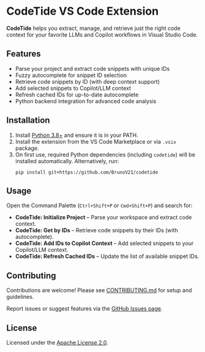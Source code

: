 
# CodeTide VS Code Extension

**CodeTide** helps you extract, manage, and retrieve just the right code context for your favorite LLMs and Copilot workflows in Visual Studio Code.

## Features

- Parse your project and extract code snippets with unique IDs
- Fuzzy autocomplete for snippet ID selection
- Retrieve code snippets by ID (with deep context support)
- Add selected snippets to Copilot/LLM context
- Refresh cached IDs for up-to-date autocomplete
- Python backend integration for advanced code analysis

## Installation

1. Install [Python 3.8+](https://www.python.org/downloads/) and ensure it is in your PATH.
2. Install the extension from the VS Code Marketplace or via `.vsix` package.
3. On first use, required Python dependencies (including `codetide`) will be installed automatically. Alternatively, run:
   ```
   pip install git+https://github.com/BrunoV21/codetide
   ```

## Usage

Open the Command Palette (`Ctrl+Shift+P` or `Cmd+Shift+P`) and search for:

- **CodeTide: Initialize Project** – Parse your workspace and extract code context.
- **CodeTide: Get by IDs** – Retrieve code snippets by their IDs (with autocomplete).
- **CodeTide: Add IDs to Copilot Context** – Add selected snippets to your Copilot/LLM context.
- **CodeTide: Refresh Cached IDs** – Update the list of available snippet IDs.

## Contributing

Contributions are welcome! Please see [CONTRIBUTING.md](./CONTRIBUTING.md) for setup and guidelines.

Report issues or suggest features via the [GitHub Issues page](https://github.com/BrunoV21/codetide-vsExtension/issues).

## License

Licensed under the [Apache License 2.0](./LICENSE).